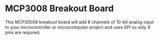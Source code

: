 MCP3008 Breakout Board
================

This MCP30008 breakout board will add 8 channels of 10-bit analog input to your microcontroller or microcomputer project and uses SPI so only 4 pins are required.

